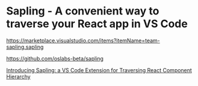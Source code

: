# Sapling - A convenient way to traverse your React app in VS Code

<https://marketplace.visualstudio.com/items?itemName=team-sapling.sapling>

<https://github.com/oslabs-beta/sapling>

[Introducing Sapling: a VS Code Extension for Traversing React Component Hierarchy](https://javascript.plainenglish.io/introducing-sapling-a-vs-code-extension-for-traversing-your-react-component-hierarchy-3ac94d95887e)
